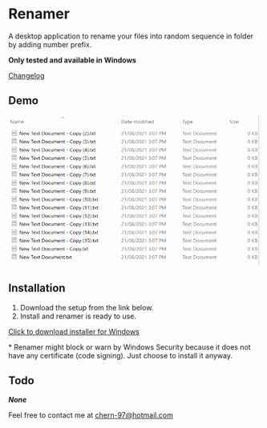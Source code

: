 # Renamer

A desktop application to rename your files into random sequence in folder by adding number prefix.

**Only tested and available in Windows**

[Changelog](CHANGELOG.md)

## Demo
<img src="https://github.com/ShyeChern/renamer/raw/master/src/assets/gif/demo.gif" alt="Demo" width="500" height="300"> 

## Installation
1. Download the setup from the link below.
2. Install and renamer is ready to use.

[Click to download installer for Windows](https://github.com/ShyeChern/renamer/releases/download/v1.0.0/renamer-Setup-1.0.0.exe)

\* Renamer might block or warn by Windows Security because it does not have any certificate (code signing). Just choose to install it anyway.

## Todo
**_None_**

Feel free to contact me at chern-97@hotmail.com
